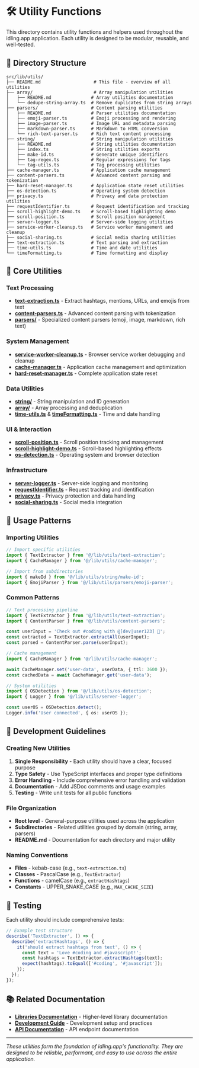 # 🛠️ Utility Functions

This directory contains utility functions and helpers used throughout the idling.app application. Each utility is designed to be modular, reusable, and well-tested.

## 📁 Directory Structure

```
src/lib/utils/
├── README.md                    # This file - overview of all utilities
├── array/                       # Array manipulation utilities
│   ├── README.md               # Array utilities documentation
│   └── dedupe-string-array.ts  # Remove duplicates from string arrays
├── parsers/                    # Content parsing utilities
│   ├── README.md               # Parser utilities documentation
│   ├── emoji-parser.ts         # Emoji processing and rendering
│   ├── image-parser.ts         # Image URL and metadata parsing
│   ├── markdown-parser.ts      # Markdown to HTML conversion
│   └── rich-text-parser.ts     # Rich text content processing
├── string/                     # String manipulation utilities
│   ├── README.md               # String utilities documentation
│   ├── index.ts                # String utilities exports
│   ├── make-id.ts              # Generate unique identifiers
│   ├── tag-regex.ts            # Regular expressions for tags
│   └── tag-utils.ts            # Tag processing utilities
├── cache-manager.ts            # Application cache management
├── content-parsers.ts          # Advanced content parsing and tokenization
├── hard-reset-manager.ts       # Application state reset utilities
├── os-detection.ts             # Operating system detection
├── privacy.ts                  # Privacy and data protection utilities
├── requestIdentifier.ts        # Request identification and tracking
├── scroll-highlight-demo.ts    # Scroll-based highlighting demo
├── scroll-position.ts          # Scroll position management
├── server-logger.ts            # Server-side logging utilities
├── service-worker-cleanup.ts   # Service worker management and cleanup
├── social-sharing.ts           # Social media sharing utilities
├── text-extraction.ts          # Text parsing and extraction
├── time-utils.ts               # Time and date utilities
└── timeFormatting.ts           # Time formatting and display
```

## 🚀 Core Utilities

### Text Processing

- **[text-extraction.ts](./text-extraction.ts)** - Extract hashtags, mentions, URLs, and emojis from text
- **[content-parsers.ts](./content-parsers.ts)** - Advanced content parsing with tokenization
- **[parsers/](./parsers/)** - Specialized content parsers (emoji, image, markdown, rich text)

### System Management

- **[service-worker-cleanup.ts](./service-worker-cleanup.ts)** - Browser service worker debugging and cleanup
- **[cache-manager.ts](./cache-manager.ts)** - Application cache management and optimization
- **[hard-reset-manager.ts](./hard-reset-manager.ts)** - Complete application state reset

### Data Utilities

- **[string/](./string/)** - String manipulation and ID generation
- **[array/](./array/)** - Array processing and deduplication
- **[time-utils.ts](./time-utils.ts)** & **[timeFormatting.ts](./timeFormatting.ts)** - Time and date handling

### UI & Interaction

- **[scroll-position.ts](./scroll-position.ts)** - Scroll position tracking and management
- **[scroll-highlight-demo.ts](./scroll-highlight-demo.ts)** - Scroll-based highlighting effects
- **[os-detection.ts](./os-detection.ts)** - Operating system and browser detection

### Infrastructure

- **[server-logger.ts](./server-logger.ts)** - Server-side logging and monitoring
- **[requestIdentifier.ts](./requestIdentifier.ts)** - Request tracking and identification
- **[privacy.ts](./privacy.ts)** - Privacy protection and data handling
- **[social-sharing.ts](./social-sharing.ts)** - Social media integration

## 📖 Usage Patterns

### Importing Utilities

```typescript
// Import specific utilities
import { TextExtractor } from '@/lib/utils/text-extraction';
import { CacheManager } from '@/lib/utils/cache-manager';

// Import from subdirectories
import { makeId } from '@/lib/utils/string/make-id';
import { EmojiParser } from '@/lib/utils/parsers/emoji-parser';
```

### Common Patterns

```typescript
// Text processing pipeline
import { TextExtractor } from '@/lib/utils/text-extraction';
import { ContentParser } from '@/lib/utils/content-parsers';

const userInput = 'Check out #coding with @[dev|user123] 🚀';
const extracted = TextExtractor.extractAll(userInput);
const parsed = ContentParser.parse(userInput);

// Cache management
import { CacheManager } from '@/lib/utils/cache-manager';

await CacheManager.set('user-data', userData, { ttl: 3600 });
const cachedData = await CacheManager.get('user-data');

// System utilities
import { OSDetection } from '@/lib/utils/os-detection';
import { Logger } from '@/lib/utils/server-logger';

const userOS = OSDetection.detect();
Logger.info('User connected', { os: userOS });
```

## 🔧 Development Guidelines

### Creating New Utilities

1. **Single Responsibility** - Each utility should have a clear, focused purpose
2. **Type Safety** - Use TypeScript interfaces and proper type definitions
3. **Error Handling** - Include comprehensive error handling and validation
4. **Documentation** - Add JSDoc comments and usage examples
5. **Testing** - Write unit tests for all public functions

### File Organization

- **Root level** - General-purpose utilities used across the application
- **Subdirectories** - Related utilities grouped by domain (string, array, parsers)
- **README.md** - Documentation for each directory and major utility

### Naming Conventions

- **Files** - kebab-case (e.g., `text-extraction.ts`)
- **Classes** - PascalCase (e.g., `TextExtractor`)
- **Functions** - camelCase (e.g., `extractHashtags`)
- **Constants** - UPPER_SNAKE_CASE (e.g., `MAX_CACHE_SIZE`)

## 🧪 Testing

Each utility should include comprehensive tests:

```typescript
// Example test structure
describe('TextExtractor', () => {
  describe('extractHashtags', () => {
    it('should extract hashtags from text', () => {
      const text = 'Love #coding and #javascript!';
      const hashtags = TextExtractor.extractHashtags(text);
      expect(hashtags).toEqual(['#coding', '#javascript']);
    });
  });
});
```

## 📚 Related Documentation

- **[Libraries Documentation](../../DOCS/libraries/)** - Higher-level library documentation
- **[Development Guide](../../DOCS/development/)** - Development setup and practices
- **[API Documentation](../../app/api/README.md)** - API endpoint documentation

---

_These utilities form the foundation of idling.app's functionality. They are designed to be reliable, performant, and easy to use across the entire application._
